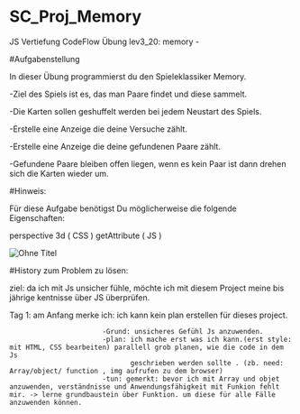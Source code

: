 # SC_Proj_Memory 

 
JS Vertiefung CodeFlow Übung lev3_20: memory - 

#Aufgabenstellung

In dieser Übung programmierst du den Spieleklassiker Memory.

-Ziel des Spiels ist es, das man Paare findet und diese sammelt.

-Die Karten sollen geshuffelt werden bei jedem Neustart des Spiels.

-Erstelle eine Anzeige die deine Versuche zählt.

-Erstelle eine Anzeige die deine gefundenen Paare zählt.

-Gefundene Paare bleiben offen liegen, wenn es kein Paar ist dann drehen sich die Karten wieder um.

#Hinweis:

Für diese Aufgabe benötigst Du möglicherweise die folgende Eigenschaften:

perspective 3d ( CSS )
getAttribute ( JS )

![Ohne Titel](https://user-images.githubusercontent.com/79414990/132261684-bfe788cf-0e81-4253-aa5f-1830784ddec6.png)



#History zum Problem zu lösen:

ziel: da ich mit Js unsicher fühle, möchte ich mit diesem Project meine bis jährige kentnisse über JS überprüfen. 

Tag 1: am Anfang merke ich: ich kann kein plan erstellen für dieses project. 

                           -Grund: unsicheres Gefühl Js anzuwenden.
                           -plan: ich mache erst was ich kann.(erst style:  mit HTML, CSS bearbeiten) parallell grob planen, wie die code in dem Js
                                  geschrieben werden sollte . (zb. need: Array/object/ function , img aufrufen zu dem browser)
                           -tun: gemerkt: bevor ich mit Array und objet anzuwenden, verständnisse und Anwendungsfähigkeit mit Funkion fehlt mir. -> lerne grundbaustein über Funktion. um diese für alle Fälle anzuwenden können.        
                                  
